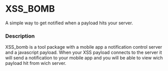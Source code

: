XSS_BOMB
========

A simple way to get notified when a payload hits your server.

### Description
XSS_bomb is a tool package with a mobile app a notification control server and a javascript payload.
When your XSS payload connects to the server it will send a notification to your mobile app and you will be able
to view wich payload hit from wich server.
